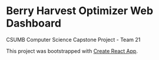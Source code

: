 # Berry Harvest Optimizer Web Dashboard

CSUMB Computer Science Capstone Project - Team 21

This project was bootstrapped with [Create React App](https://github.com/facebook/create-react-app).
